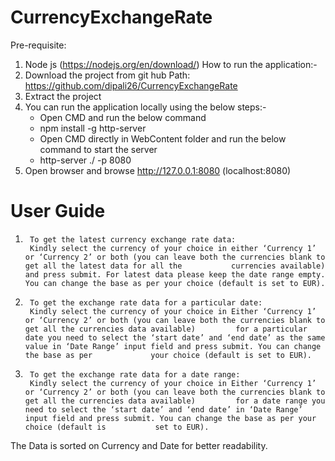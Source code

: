 # CurrencyExchangeRate

Pre-requisite:
1. Node js (https://nodejs.org/en/download/)
How to run the application:-
1. Download the project from git hub
   Path: https://github.com/dipali26/CurrencyExchangeRate
2. Extract the project
3. You can run the application locally using the below steps:-
   * Open CMD and run the below command
   * npm install -g http-server
   * Open CMD directly in WebContent folder and run the below command to start the server
   * http-server ./ -p 8080
4. Open browser and browse http://127.0.0.1:8080 (localhost:8080)


# User Guide

1)      To get the latest currency exchange rate data:   
        Kindly select the currency of your choice in either ‘Currency 1’ or ‘Currency 2’ or both (you can leave both the currencies blank to get all the latest data for all the           currencies available) and press submit. For latest data please keep the date range empty. You can change the base as per your choice (default is set to EUR).

2)      To get the exchange rate data for a particular date:
        Kindly select the currency of your choice in Either ‘Currency 1’ or ‘Currency 2’ or both (you can leave both the currencies blank to get all the currencies data available)         for a particular date you need to select the ‘start date’ and ‘end date’ as the same value in ‘Date Range’ input field and press submit. You can change the base as per             your choice (default is set to EUR).

3)      To get the exchange rate data for a date range:
        Kindly select the currency of your choice in Either ‘Currency 1’ or ‘Currency 2’ or both (you can leave both the currencies blank to get all the currencies data available)         for a date range you need to select the ‘start date’ and ‘end date’ in ‘Date Range’ input field and press submit. You can change the base as per your choice (default is           set to EUR).

The Data is sorted on Currency and Date for better readability.

